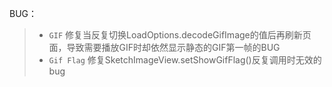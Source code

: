 BUG：
>* `GIF` 修复当反复切换LoadOptions.decodeGifImage的值后再刷新页面，导致需要播放GIF时却依然显示静态的GIF第一帧的BUG
>* `Gif Flag` 修复SketchImageView.setShowGifFlag()反复调用时无效的bug